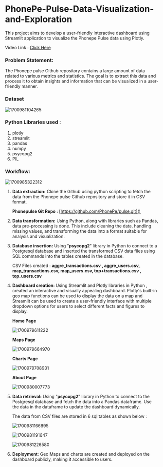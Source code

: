 # PhonePe-Pulse-Data-Visualization-and-Exploration

This project aims to develop a  user-friendly interactive dashboard using Streamlit application to visualize the Phonepe Pulse data using Plotly.

Video Link : [Click Here](https://www.linkedin.com/feed/update/urn:li:activity:7134510286509654017/)

### Problem Statement:

The Phonepe pulse Github repository contains a large amount of data related to
various metrics and statistics. The goal is to extract this data and process it to obtain
insights and information that can be visualized in a user-friendly manner.

### Dataset

![1700981104265](image/README/1700981104265.png)

### Python Libraries used :

1. plotly
2. streamlit
3. pandas
4. numpy
5. psycopg2
6. PIL

### Workflow:

![1700985322312](image/README/1700985322312.png)

1. **Data extraction:** Clone the Github using python scripting to fetch the data from the
   Phonepe pulse Github repository and store it in CSV format.

   **Phonepulse Git Repo :** [https://github.com/PhonePe/pulse.git]()
2. **Data transformation:** Using Python, along with libraries such as Pandas, data pre-processing is done. This include cleaning the data, handling missing values, and transforming the data into a format suitable for analysis and visualization.
3. **Database insertion:** Using "**psycopg2**" library in Python to
   connect to a Postgresql database and inserted the transformed CSV data files using SQL
   commands into the tables created in the database.

   CSV Files created : **aggre_transactions.csv , aggre_users.csv, map_transactions.csv, map_users.csv, top+transactions.csv , top_users.csv**
4. **Dashboard creation:** Using Streamlit and Plotly libraries in Python , created
   an interactive and visually appealing dashboard. Plotly's built-in geo map
   functions can be used to display the data on a map and Streamlit can be used
   to create a user-friendly interface with multiple dropdown options for users to
   select different facts and figures to display.

   **Home Page**

   ![1700979611222](image/README/1700979611222.png)

   **Maps Page**

   ![1700979664970](image/README/1700979664970.png)

   **Charts Page**

   ![1700979708931](image/README/1700979708931.png)

   **About Page**

   ![1700980007773](image/README/1700980007773.png)
5. **Data retrieval:** Using "**psycopg2**" library in Python to connect to the
   Postgresql database and fetch the data into a Pandas dataframe. Use the data in
   the dataframe to update the dashboard dynamically.

   The data from CSV files are stored in 6 sql tables as shown below :

   ![1700981166895](image/README/1700981166895.png)

   ![1700981191647](image/README/1700981191647.png)

   ![1700981226580](image/README/1700981226580.png)
6. **Deployment:** Geo Maps and charts are created and deployed on the dashboard publicly, making it accessible to users.

